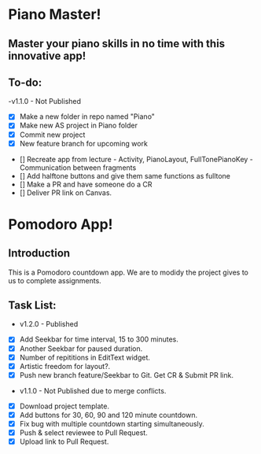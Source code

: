 # Piano Master!

## Master your piano skills in no time with this innovative app!

## To-do:
-v1.1.0 - Not Published
- [x] Make a new folder in repo named "Piano"
- [x] Make new AS project in Piano folder
- [x] Commit new project
- [x] New feature branch for upcoming work
- [] Recreate app from lecture
      - Activity, PianoLayout, FullTonePianoKey
      - Communication between fragments
- [] Add halftone buttons and give them same functions as fulltone
- [] Make a PR and have someone do a CR
- [] Deliver PR link on Canvas.





# Pomodoro App!

## Introduction
This is a Pomodoro countdown app. We are to modidy the project gives to us to complete assignments.

## Task List:
- v1.2.0 - Published
- [x] Add Seekbar for time interval, 15 to 300 minutes.
- [x] Another Seekbar for paused duration.
- [x] Number of repititions in EditText widget.
- [x] Artistic freedom for layout?.
- [x] Push new branch feature/Seekbar to Git. Get CR & Submit PR link.

- v1.1.0 - Not Published due to merge conflicts.
- [x] Download project template.
- [x] Add buttons for 30, 60, 90 and 120 minute countdown.
- [x] Fix bug with multiple countdown starting simultaneously.
- [x] Push & select reviewee to Pull Request.
- [x] Upload link to Pull Request.
